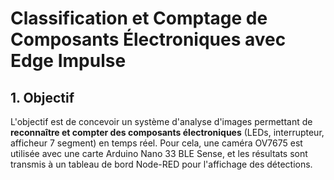 # Classification et Comptage de Composants Électroniques avec Edge Impulse

## 1. Objectif

L'objectif est de concevoir un système d'analyse d'images permettant de **reconnaître et compter des composants électroniques** (LEDs, interrupteur, afficheur 7 segment) en temps réel. Pour cela, une caméra OV7675 est utilisée avec une carte Arduino Nano 33 BLE Sense, et les résultats sont transmis à un tableau de bord Node-RED pour l'affichage des détections.
